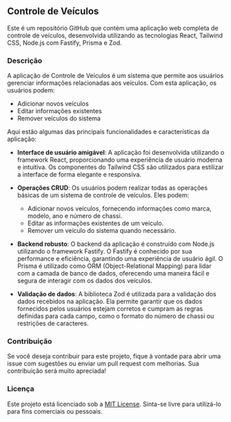 ## Controle de Veículos

Este é um repositório GitHub que contém uma aplicação web completa de controle de veículos, desenvolvida utilizando as tecnologias React, Tailwind CSS, Node.js com Fastify, Prisma e Zod.

### Descrição

A aplicação de Controle de Veículos é um sistema que permite aos usuários gerenciar informações relacionadas aos veículos. Com esta aplicação, os usuários podem:

- Adicionar novos veículos
- Editar informações existentes
- Remover veículos do sistema

Aqui estão algumas das principais funcionalidades e características da aplicação:

- **Interface de usuário amigável**: A aplicação foi desenvolvida utilizando o framework React, proporcionando uma experiência de usuário moderna e intuitiva. Os componentes do Tailwind CSS são utilizados para estilizar a interface de forma elegante e responsiva.

- **Operações CRUD**: Os usuários podem realizar todas as operações básicas de um sistema de controle de veículos. Eles podem:
  - Adicionar novos veículos, fornecendo informações como marca, modelo, ano e número de chassi.
  - Editar as informações existentes de um veículo.
  - Remover um veículo do sistema quando necessário.

- **Backend robusto**: O backend da aplicação é construído com Node.js utilizando o framework Fastify. O Fastify é conhecido por sua performance e eficiência, garantindo uma experiência de usuário ágil. O Prisma é utilizado como ORM (Object-Relational Mapping) para lidar com a camada de banco de dados, oferecendo uma maneira fácil e segura de interagir com os dados dos veículos.

- **Validação de dados**: A biblioteca Zod é utilizada para a validação dos dados recebidos na aplicação. Ela permite garantir que os dados fornecidos pelos usuários estejam corretos e cumpram as regras definidas para cada campo, como o formato do número de chassi ou restrições de caracteres.

### Contribuição

Se você deseja contribuir para este projeto, fique à vontade para abrir uma issue com sugestões ou enviar um pull request com melhorias. Sua contribuição será muito apreciada!

### Licença

Este projeto está licenciado sob a [MIT License](LICENSE). Sinta-se livre para utilizá-lo para fins comerciais ou pessoais.
